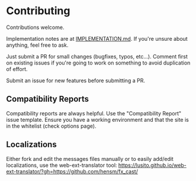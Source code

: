 # Contributing

Contributions welcome.

Implementation notes are at [IMPLEMENTATION.md](IMPLEMENTATION.md). 
If you're unsure about anything, feel free to ask.

Just submit a PR for small changes (bugfixes, typos, etc...). Comment first on existing 
issues if you're going to work on something to avoid duplication of effort.

Submit an issue for new features before submitting a PR.


## Compatibility Reports

Compatibility reports are always helpful. Use the "Compatibility Report" issue template. Ensure you have a working environment and that the site is in the whitelist (check options page).


## Localizations

Either fork and edit the messages files manually or to easily add/edit localizations, use the web-ext-translator tool:
https://lusito.github.io/web-ext-translator/?gh=https://github.com/hensm/fx_cast/
